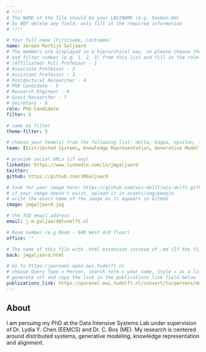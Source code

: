 ```yaml
---
# !!!!
# The NAME of the file should be your LASTNAME (e.g. houben.md)
# Do NOT delete any field, only fill in the required information
# !!!! 

# Your full name (Firstname, Lastname)
name: Jeroen Martijn Galjaard
# The members are displayed in a hierarchical way, so please choose the role (e.g. Full Professor, Assistant Professor etc) 
# and filter number (e.g. 1, 2, 3) from this list and fill in the role and filter from below:
# (Affiliated) Full Professor - 1
# Associate Professor - 2
# Assistant Professor - 3
# Postdoctoral Researcher - 4
# PhD Candidate - 5
# Research Engineer - 6 
# Guest Researcher - 7
# Secretary - 8
role: PhD Candidate
filter: 5

# same as filter
theme-filter: 5

# choose your team(s) from the following list: delta, kappa, epsilon, lambda, cel
team: [Distributed Systems, Knowledge Representation, Generative Modelling, Alignment]

# provide social URLs (if any)
linkedin: https://www.linkedin.com/in/jmgaljaard
twitter: 
github: https://github.com/JMGaljaard

# look for your image here: https://github.com/wis-delft/wis-delft.github.io/tree/master/assets/img/people 
# if your image doesn't exist, upload it in assets/img/people 
# write the exact name of the image as it appears in GitHub  
image: jmgaljaard.jpg

# the TUD email address
email: j.m.galjaard@tudelft.nl

# Room number (e.g Room - 840 West 4rd floor)
office: ''

# The name of this file with .html extension instead of .md (If the filename is ionescu.md, the "back" field will be ionescu.html)
back: jmgaljaard.html

# Go to https://purexml-open.ewi.tudelft.nl 
# choose Query Type = Person, search term = your name, Style = as a list
# generate url and copy the link in the publications_link field below
publications_link: https://purexml.ewi.tudelft.nl/convert/tu/persons/dd8e522b-756b-46ac-b682-f2d9636a26af 
---
```


## About

I am persuing my PhD at the Data Intensive Systems Lab under supervision of Dr. Lydia Y. Chen (EEMCS) and Dr. C. Bos (ME). My research is centered around distributed systems, generative modeling, knowledge representation and alignment.
